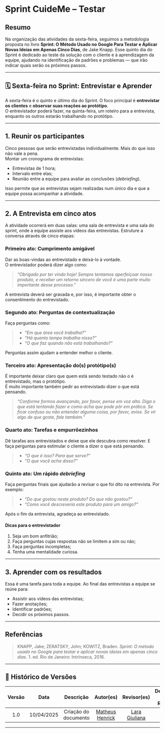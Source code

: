 # Sprint CuideMe – Testar

## Resumo

Na organização das atividades da sexta-feira, seguimos a metodologia proposta no livro **Sprint: O Método Usado no Google Para Testar e Aplicar Novas Ideias em Apenas Cinco Dias**, de Jake Knapp. Esse quinto dia do Sprint é dedicado ao teste da solução com o cliente e à aprendizagem da equipe, ajudando na identificação de padrões e problemas — que irão indicar quais serão os próximos passos.



---



## 🗓️ Sexta-feira no Sprint: Entrevistar e Aprender

A sexta-feira é o quinto e último dia do Sprint. O foco principal é **entrevistar os clientes** e **observar suas reações ao protótipo**.  
O entrevistador poderá fazer, na quinta-feira, um roteiro para a entrevista, enquanto os outros estarão trabalhando no protótipo.



---



## 1. Reunir os participantes

Cinco pessoas que serão entrevistadas individualmente. Mais do que isso não vale a pena.  
Montar um cronograma de entrevistas:  

- Entrevistas de 1 hora;
- Intervalo entre elas;
- Reunião entre a equipe para avaliar as conclusões (*debriefing*).

Isso permite que as entrevistas sejam realizadas num único dia e que a equipe possa acompanhar a atividade.



---



## 2. A Entrevista em cinco atos

A atividade ocorrerá em duas salas: uma sala de entrevista e uma sala do sprint, onde a equipe assiste aos vídeos das entrevistas.
Estruture a conversa através de cinco etapas:



### Primeiro ato: Cumprimento amigável

Dar as boas-vindas ao entrevistado e deixá-lo à vontade.  
O entrevistador poderá dizer algo como:  

> *“Obrigado	por	ter	vindo hoje! Sempre tentamos	aperfeiçoar	nosso produto, e receber um retorno	sincero	de você	é	uma	parte muito importante desse processo.”*

A entrevista deverá ser gravada e, por isso, é importante obter o consentimento do entrevistado.



### Segundo	ato: Perguntas de contextualização

Faça perguntas como:  

> - *“Em que área você trabalha?”*  
> - *“Há quanto tempo trabalha nisso?”*  
> - *“O que faz quando não está trabalhando?”*  

Perguntas assim ajudam a entender melhor o cliente.



### Terceiro ato: Apresentação do(s) protótipo(s)

É importante deixar claro que quem está sendo testado  não o é entrevistado, mas o protótipo.  
É muito importante também pedir ao entrevistado dizer o que está pensando.

> *“Conforme formos avançando,	por	favor, pense em	voz	alta. Diga o que está tentando fazer e como	acha que pode pôr em prática. Se ficar confuso ou não entender alguma coisa, por favor, avise. Se vir algo de que goste, fale também.”*



### Quarto ato: Tarefas e empurrõezinhos

Dê tarafas aos entrevistados e deixe que ele descubra como resolver. E faça perguntas para estimular o cliente a dizer o que está pensando.  

> - *“O que	é isso?	Para que serve?”*  
> - *“O	que	você acha disso?”*  



### Quinto ato: Um rápido *debriefing*

Faça perguntas finais que ajudarão a revisar o que foi dito na entrevista. Por exemplo:  

> - *“Do que gostou	neste produto? Do que não gostou?”*  
> - *“Como você descreveria	este produto para um amigo?”*  

Após o fim da entrevista, agradeça ao entrevistado.



#### Dicas para o entrevistador

1.	Seja um	bom	anfitrião;  
2.	Faça perguntas cujas respostas não se limitem a sim ou não;  
3.	Faça perguntas incompletas;  
4.	Tenha uma mentalidade curiosa.  



---



## 3. Aprender com os resultados

Essa é uma tarefa para toda a equipe. Ao final das entrevistas a equipe se reúne para:  

- Assistir aos vídeos das entrevistas;
- Fazer anotações;
- Identificar padrões;
- Decidir os próximos passos.



---



## Referências

> KNAPP, Jake; ZERATSKY, John; KOWITZ, Braden. *Sprint: O método usado no Google para testar e aplicar novas ideias em apenas cinco dias*. 1. ed. Rio de Janeiro: Intrínseca, 2016.



---



## 📄 Histórico de Versões

| Versão | Data       | Descrição             | Autor(es)                                                             | Revisor(es)                                                       | Descrição da Revisão |
|:------:|:----------:|:---------------------:|:----------------------------------------------------------------------:|:------------------------------------------------------------------:|:---------------------:|
| 1.0    | 10/04/2025 | Criação do documento | [Matheus Henrick](https://github.com/MatheusHenrickSantos)           | [Lara Giuliana](https://github.com/gravelylara)                   |                       |
---
